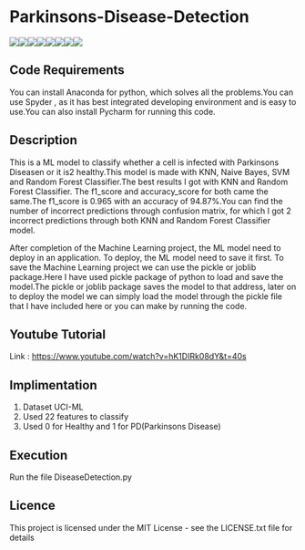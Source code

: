 # Parkinsons-Disease-Detection

[![](https://sourcerer.io/fame/Borahb/Borahb/Parkinson-s-Disease-Detection/images/0)](https://sourcerer.io/fame/Borahb/Borahb/Parkinson-s-Disease-Detection/links/0)[![](https://sourcerer.io/fame/Borahb/Borahb/Parkinson-s-Disease-Detection/images/1)](https://sourcerer.io/fame/Borahb/Borahb/Parkinson-s-Disease-Detection/links/1)[![](https://sourcerer.io/fame/Borahb/Borahb/Parkinson-s-Disease-Detection/images/2)](https://sourcerer.io/fame/Borahb/Borahb/Parkinson-s-Disease-Detection/links/2)[![](https://sourcerer.io/fame/Borahb/Borahb/Parkinson-s-Disease-Detection/images/3)](https://sourcerer.io/fame/Borahb/Borahb/Parkinson-s-Disease-Detection/links/3)[![](https://sourcerer.io/fame/Borahb/Borahb/Parkinson-s-Disease-Detection/images/4)](https://sourcerer.io/fame/Borahb/Borahb/Parkinson-s-Disease-Detection/links/4)[![](https://sourcerer.io/fame/Borahb/Borahb/Parkinson-s-Disease-Detection/images/5)](https://sourcerer.io/fame/Borahb/Borahb/Parkinson-s-Disease-Detection/links/5)[![](https://sourcerer.io/fame/Borahb/Borahb/Parkinson-s-Disease-Detection/images/6)](https://sourcerer.io/fame/Borahb/Borahb/Parkinson-s-Disease-Detection/links/6)[![](https://sourcerer.io/fame/Borahb/Borahb/Parkinson-s-Disease-Detection/images/7)](https://sourcerer.io/fame/Borahb/Borahb/Parkinson-s-Disease-Detection/links/7)


## Code Requirements
You can install Anaconda for python, which solves all the problems.You can use Spyder , as it has best integrated developing environment and is easy to use.You can also install Pycharm for running this code.

## Description
This is a ML model to classify whether a cell is infected with  Parkinsons Diseasen or it is2 healthy.This model is made with  KNN, Naive Bayes, SVM and Random Forest Classifier.The best results I got with KNN and Random Forest Classifier. The f1_score and accuracy_score for both came the same.The f1_score is 0.965  with an accuracy of 94.87%.You can find the number of incorrect predictions through confusion matrix, for which I got 2 incorrect predictions through both KNN and Random Forest Classifier model.

After completion of the Machine Learning project, the ML model need to deploy in an application. To deploy, the ML model need to save it first. To save the Machine Learning project we can use the pickle or joblib package.Here I have used pickle package of python to load and save the model.The pickle or joblib package saves the model to that address, later on to deploy the model we can simply load the model through the pickle file that I have included here or you can make by running the code.

## Youtube Tutorial
Link : https://www.youtube.com/watch?v=hK1DIRk08dY&t=40s

## Implimentation
1. Dataset UCI-ML
2. Used 22 features to classify
3. Used 0 for  Healthy and 1 for PD(Parkinsons Disease)

## Execution
Run the file DiseaseDetection.py

## Licence
This project is licensed under the MIT License - see the LICENSE.txt file for details
